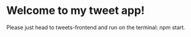 # Welcome to my tweet app!

Please just head to tweets-frontend and run on the terminal: npm start.
